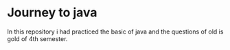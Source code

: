# Journey to java
In this repository i had practiced the basic of java and the questions of old is gold of 4th semester.

